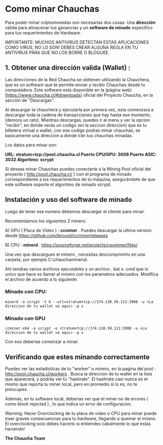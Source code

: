 # Como minar Chauchas

Para poder minar criptomonedas son necesarias dos cosas: Una **dirección** válida para almacenar tus ganancias y un **software de minado** específico para tus requerimientos de Hardware.

IMPORTANTE: MUCHOS ANTIVIRUS DETECTAN ESTAS APLICACIONES COMO VIRUS, NO LO SON! DEBES CREAR ALGUNA REGLA EN TU ANTIVIRUS PARA QUE NO LOS BORRE O BLOQUEE.

## 1. Obtener una dirección valida (Wallet) :

Las direcciones de la Red Chaucha se obtienen utilizando la Chauchera, que es un software que te permite enviar y recibir Chauchas desde tu computadora. Este software esta disponible en la (página web)[https://www.chaucha.cl/#downloads] oficial del Proyecto Chaucha, en la sección de "Descargas".

Al descargar la chauchera y ejecutarla por primera vez, esta comenzara a descargar toda la cadena de transacciones que hay hasta ese momento, (demora un rato). Mientras descargas, puedes ir al menu y ver la opcion "recibir", en donde verás un codigo (en la seccion direccion) que es tu billetera virtual o wallet, con ese codigo podras minar chauchas, es basicamente una direccion a donde irán tus chauchas minadas.

Los datos para minar son:

**URL: stratum+tcp://pool.chaucha.cl
Puerto CPU/GPU: 3008
Puerto ASIC: 3032
Algoritmo: scrypt**

Si deseas minar Chauchas puedes conectarte a la Mining Pool oficial del proyecto ( http://pool.chaucha.cl/ ) con el programa de minado correspondiente a los requerimientos de tu máquina, asegurándote de que este software soporte el algoritmo de minado scrypt.

## Instalación y uso del software de minado

Luego de tener ese numero debemos descargar el cliente para minar. 

Recomendamos los siguientes 2 miners:

A) GPU ( Placa de Video ) : **ccminer** . Puedes descargar la ultima version desde https://github.com/tpruvot/ccminer/releases 

B) CPU : **minerd** . https://sourceforge.net/projects/cpuminer/files/ 

Una vez que descargues el minero , necesitas descomprimirlo en una carpeta, por ejemplo C:\chauchamineria\

Ahi tendras varios archivos ejecutables y un archivo . bat o .cmd que lo unico que hace es llamar al minero con los parametros adecuados. Modifica el archivo de acuerdo a lo siguiente:

### Minado con CPU:
`minerd -a scrypt -t 6 --url=stratum+tcp://174.138.59.111:3008 -u <La direccion de tu wallet va aqui> -p x `

### Minado con GPU
`ccminer-x64 -a scrypt -o stratum+tcp://174.138.59.111:3008 -u <La direccion de tu wallet va aqui> -p x `

Con eso deberias comenzar a minar.

## Verificando que estes minando correctamente

Puedes ver las estadisticas de tu "worker" o minero, en la pagina del pool : http://pool.chaucha.cl/workers . Busca la direccion de tu wallet en la lista que aparecerá, y podrás ver tu "hashrate". El hashrate casi nunca es el mismo que reporta tu miner local, pero en promedio si lo es, no te preocupes.

Además, en tu software local, deberias ver que el miner no de errores ( como block rejected ) , lo que indica un error de configuracion.

Warning: Hacer Overclocking de tu placa de video o CPU para minar puede traer graves consecuencias para tu hardware, llegando a quemar el mismo. El overclocking solo debes hacerlo si entiendes cabalmente lo que estas haciendo!

**The Chaucha Team**
